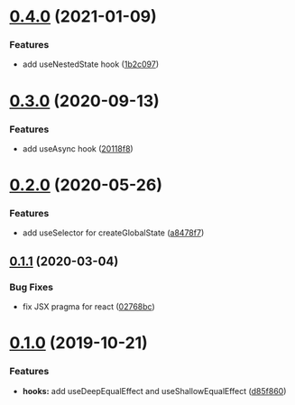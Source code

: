 # [0.4.0](https://github.com/beizhedenglong/react-hooks-lib/compare/v0.3.0...v0.4.0) (2021-01-09)


### Features

* add useNestedState hook ([1b2c097](https://github.com/beizhedenglong/react-hooks-lib/commit/1b2c097a2964e2bcc59d5df810a77f93bae7360d))

# [0.3.0](https://github.com/beizhedenglong/react-hooks-lib/compare/v0.2.0...v0.3.0) (2020-09-13)


### Features

* add useAsync hook ([20118f8](https://github.com/beizhedenglong/react-hooks-lib/commit/20118f8c4d7ee3fa21f46cdc579402102c938c5c))

# [0.2.0](https://github.com/beizhedenglong/react-hooks-lib/compare/v0.1.1...v0.2.0) (2020-05-26)


### Features

* add useSelector for createGlobalState ([a8478f7](https://github.com/beizhedenglong/react-hooks-lib/commit/a8478f7a8a80526f9be3abb47c2495971707d0f6))

## [0.1.1](https://github.com/beizhedenglong/react-hooks-lib/compare/v0.1.0...v0.1.1) (2020-03-04)


### Bug Fixes

* fix JSX pragma for react ([02768bc](https://github.com/beizhedenglong/react-hooks-lib/commit/02768bc4146ac50965d2400ed0987d03e8e455da))

# [0.1.0](https://github.com/beizhedenglong/react-hooks-lib/compare/v0.0.20...v0.1.0) (2019-10-21)


### Features

* **hooks:** add useDeepEqualEffect and useShallowEqualEffect ([d85f860](https://github.com/beizhedenglong/react-hooks-lib/commit/d85f86001a83414b9d6e4619023ff3ce8f381b6f))
